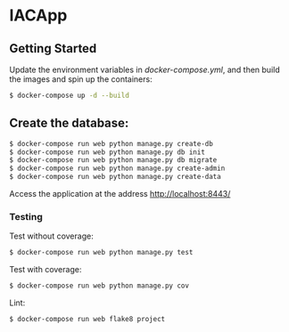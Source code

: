 # IACApp

## Getting Started

Update the environment variables in *docker-compose.yml*, and then build the images and spin up the containers:

```sh
$ docker-compose up -d --build
```

Create the database:
-
```sh
$ docker-compose run web python manage.py create-db
$ docker-compose run web python manage.py db init
$ docker-compose run web python manage.py db migrate
$ docker-compose run web python manage.py create-admin
$ docker-compose run web python manage.py create-data
```

Access the application at the address [http://localhost:8443/](http://localhost:8443/)

### Testing

Test without coverage:

```sh
$ docker-compose run web python manage.py test
```

Test with coverage:

```sh
$ docker-compose run web python manage.py cov
```

Lint:

```sh
$ docker-compose run web flake8 project
```